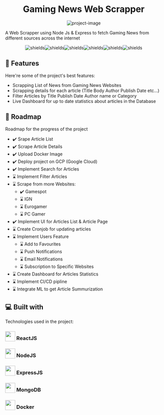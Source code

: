 <h1 align="center" id="title">Gaming News Web Scrapper</h1>

<p align="center"><img src="https://socialify.git.ci/yousefelkady/gaming-news-scrapper/image?font=Jost&amp;language=1&amp;name=1&amp;owner=1&amp;pattern=Solid&amp;theme=Dark" alt="project-image"></p>

<p id="description">A Web Scrapper using Node Js &amp; Express to fetch Gaming News from different sources across the internet</p>

<p align="center"><img src="https://img.shields.io/badge/NodeJS-mintgreen" alt="shields"><img src="https://img.shields.io/badge/Express.JS-grey" alt="shields"><img src="https://img.shields.io/badge/MongoDB-darkgreen" alt="shields"><img src="https://img.shields.io/badge/React-blue" alt="shields"><img src="https://img.shields.io/badge/Docker-darkblue" alt="shields"><img src="https://img.shields.io/badge/Web%20Scrapping-yellow" alt="shields"></p>

  
  
<h2>🧐 Features</h2>

Here're some of the project's best features:

*   Scrapping List of News from Gaming News Websites
*   Scrapping details for each article (Title Body Author Publish Date etc...)
*   Filter Articles by Title Publish Date Author name or Category
*   Live Dashboard for up to date statistics about articles in the Database


<h2>📌 Roadmap</h2>

Roadmap for the progress of the project

- ✔️ Srape Article List
- ✔️ Scrape Article Details
- ✔️ Upload Docker Image
- ✔️ Deploy project on GCP (Google Cloud)
- ✔️ Implement Search for Articles
- ⌛ Implement Filter Articles
- ⌛ Scrape from more Websites:
  - ✔️ Gamespot
  - ⌛ IGN
  - ⌛ Eurogamer
  - ⌛ PC Gamer
- ✔️ Implement UI for Articles List & Article Page
- ⌛ Create Cronjob for updating articles
- ⌛ Implement Users Feature
  - ⌛ Add to Favourites
  - ⌛ Push Notifications
  - ⌛ Email Notifications
  - ⌛ Subscription to Specific Websites 
- ⌛ Create Dashboard for Articles Statistics
- ⌛ Implement CI/CD pipline
- ⌛ Integrate ML to get Article Summurization

  
<h2>💻 Built with</h2>

Technologies used in the project:

<h3><sub><img src="https://www.svgrepo.com/show/493719/react-javascript-js-framework-facebook.svg"width="32" height="32"></sub> ReactJS</h3>
<h3><sub><img src="https://www.svgrepo.com/show/303266/nodejs-icon-logo.svg"width="32" height="32"></sub> NodeJS</h3>
<h3><sub><img src="https://www.svgrepo.com/show/353724/express.svg" width="32" height="32"></sub> ExpressJS</h3>
<h3><sub><img src="https://www.svgrepo.com/show/331488/mongodb.svg" width="32" height="32"></sub> MongoDB</h3>
<h3><sub><img src="https://www.svgrepo.com/show/452192/docker.svg" width="32" height="32"></sub> Docker</h3>
